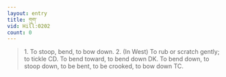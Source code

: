```yaml
---
layout: entry
title: གུག་
vid: Hill:0202
count: 0
---
```

> 1\. To stoop, bend, to bow down\. 2\. (In West) To rub or scratch gently; to tickle CD\. To bend toward, to bend down DK\. To bend down, to stoop down, to be bent, to be crooked, to bow down TC\.


